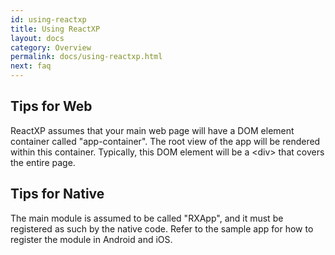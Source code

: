 ```yaml
---
id: using-reactxp
title: Using ReactXP
layout: docs
category: Overview
permalink: docs/using-reactxp.html
next: faq
---
```


## Tips for Web

ReactXP assumes that your main web page will have a DOM element container called "app-container". The root view of the app will be rendered within this container. Typically, this DOM element will be a &lt;div&gt; that covers the entire page.

## Tips for Native

The main module is assumed to be called "RXApp", and it must be registered as such by the native code. Refer to the sample app for how to register the module in Android and iOS.


